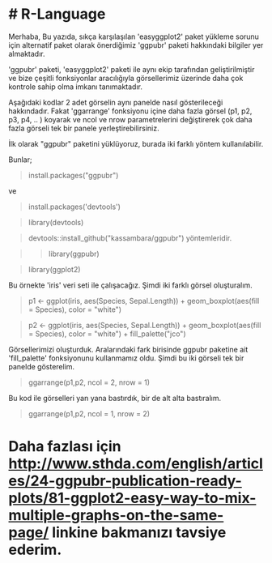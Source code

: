 # # R-Language
 Merhaba,
Bu yazıda, sıkça karşılaşılan 'easyggplot2' paket yükleme sorunu için alternatif
paket olarak önerdiğimiz 'ggpubr' paketi hakkındaki bilgiler yer almaktadır.

'ggpubr' paketi, 'easyggplot2' paketi ile aynı ekip tarafından geliştirilmiştir ve bize çeşitli
fonksiyonlar aracılığıyla görsellerimiz üzerinde daha çok kontrole sahip olma imkanı
tanımaktadır.

Aşağıdaki kodlar 2 adet görselin aynı panelde nasıl gösterileceği hakkındadır. Fakat 'ggarrange'
fonksiyonu içine daha fazla görsel (p1, p2, p3, p4, .. ) koyarak ve ncol ve nrow parametrelerini
değiştirerek çok daha fazla görseli tek bir panele yerleştirebilirsiniz.

İlk olarak "ggpubr" paketini yüklüyoruz, burada iki farklı yöntem kullanılabilir. 

Bunlar;

>install.packages("ggpubr")

ve

>install.packages('devtools')

>library(devtools)

>devtools::install_github("kassambara/ggpubr") yöntemleridir.

>>library(ggpubr)

>library(ggplot2)


Bu örnekte 'iris' veri seti ile çalışacağız. Şimdi iki farklı görsel oluşturalım.

>p1 <- ggplot(iris, aes(Species, Sepal.Length)) + geom_boxplot(aes(fill = Species), color =
"white")

>p2 <- ggplot(iris, aes(Species, Sepal.Length)) + geom_boxplot(aes(fill = Species), color =
"white") + fill_palette("jco")

Görsellerimizi oluşturduk. Aralarındaki fark birisinde ggpubr paketine ait 'fill_palette'
fonksiyonunu kullanmamız oldu.
Şimdi bu iki görseli tek bir panelde gösterelim.

>ggarrange(p1,p2, ncol = 2, nrow = 1)

Bu kod ile görselleri yan yana bastırdık, bir de alt alta bastıralım.

>ggarrange(p1,p2, ncol = 1, nrow = 2)


# Daha fazlası için http://www.sthda.com/english/articles/24-ggpubr-publication-ready-plots/81-ggplot2-easy-way-to-mix-multiple-graphs-on-the-same-page/ linkine bakmanızı tavsiye ederim.
